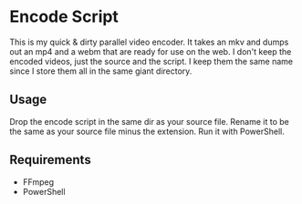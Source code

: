 # Encode Script

This is my quick & dirty parallel video encoder. It takes an mkv and dumps out an mp4 and a webm that are ready for use on the web. I don't keep the encoded videos, just the source and the script. I keep them the same  name since I store them all in the same giant directory.

## Usage

Drop the encode script in the same dir as your source file. Rename it to be the same as your source file minus the extension. Run it with PowerShell.

## Requirements

* FFmpeg
* PowerShell